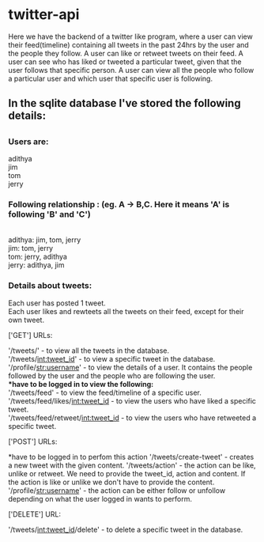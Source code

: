 # twitter-api

Here we have the backend of a twitter like program, where a user can view their feed(timeline) containing all tweets in the past 24hrs by the user and the people they follow. 
A user can like or retweet tweets on their feed.
A user can see who has liked or tweeted a particular tweet, given that the user follows that specific person.
A user can view all the people who follow a particular user and which user that specific user is following. 

<h2>In the sqlite database I've stored the following details:<h2>

<h3>Users are:</h3>
adithya
<br>jim
<br>tom
<br>jerry

<h3>Following relationship : (eg. A -> B,C. Here it means 'A' is following 'B' and 'C')</h3>

<br>adithya: jim, tom, jerry
<br>jim: tom, jerry
<br>tom: jerry, adithya
<br>jerry: adithya, jim

<h3>Details about tweets:</h3>

Each user has posted 1 tweet.
<br>Each user likes and rewteets all the tweets on their feed, except for their own tweet.


['GET'] URLs:

'/tweets/' - to view all the tweets in the database.
<br>'/tweets/<int:tweet_id>' - to view a specific tweet in the database.
<br>'/profile/<str:username>' - to view the details of a user. It contains the people followed by the user and the people who are following the user.
<br><b>*have to be logged in to view the following:</b>
<br>'/tweets/feed' - to view the feed/timeline of a specific user.
<br>'/tweets/feed/likes/<int:tweet_id> - to view the users who have liked a specific tweet.
<br>'/tweets/feed/retweet/<int:tweet_id> - to view the users who have retweeted a specific tweet.

['POST'] URLs:

*have to be logged in to perfom this action
'/tweets/create-tweet' - creates a new tweet with the given content.
'/tweets/action' - the action can be like, unlike or retweet. We need to provide the tweet_id, action and content. If the action is like or unlike we don't have to provide the content.
'/profile/<str:username>' - the action can be either follow or unfollow depending on what the user logged in wants to perform.


['DELETE'] URL:

'/tweets/<int:tweet_id>/delete' - to delete a specific tweet in the database.
